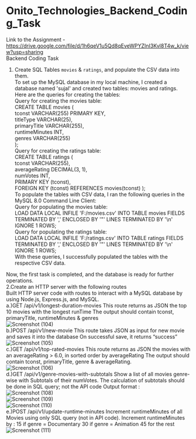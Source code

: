 # Onito_Technologies_Backend_Coding_Task<br/>
Link to the Assignment - https://drive.google.com/file/d/1h6qeV1u5Qd8qEveWPYZInI3Kvl8T4w_k/view?usp=sharing<br/>
Backend Coding Task <br />
1. Create SQL Tables `movies` & `ratings`, and populate the CSV data into them.<br />
To set up the MySQL database in my local machine, I created a database named 'sujal' and created two tables: movies and ratings. Here are the queries for creating the tables:<br />
Query for creating the movies table:<br />
CREATE TABLE movies (<br />
  tconst VARCHAR(255) PRIMARY KEY,<br />
  titleType VARCHAR(25),<br />
  primaryTitle VARCHAR(255),<br />
  runtimeMinutes INT,<br />
  genres VARCHAR(255)<br />
);<br />
Query for creating the ratings table:<br />
CREATE TABLE ratings (<br />
  tconst VARCHAR(255),<br />
  averageRating DECIMAL(3, 1),<br />
  numVotes INT,<br />
  PRIMARY KEY (tconst),<br />
  FOREIGN KEY (tconst) REFERENCES movies(tconst)
);<br />
To populate the tables with CSV data, I ran the following queries in the MySQL 8.0 Command Line Client:<br />
Query for populating the movies table:<br />
LOAD DATA LOCAL INFILE 'F:/movies.csv' INTO TABLE movies FIELDS TERMINATED BY ',' ENCLOSED BY '"' LINES TERMINATED BY '\n' IGNORE 1 ROWS;<br />
Query for populating the ratings table:<br />
LOAD DATA LOCAL INFILE 'F:/ratings.csv' INTO TABLE ratings FIELDS TERMINATED BY ',' ENCLOSED BY '"' LINES TERMINATED BY '\n' IGNORE 1 ROWS;<br />
With these queries, I successfully populated the tables with the respective CSV data.<br />

Now, the first task is completed, and the database is ready for further operations.<br />
2.Create an HTTP server with the following routes<br />
  Built HTTP server code with routes to interact with a MySQL database by using Node.js, Express.js, and MySQL.<br />
 a.)GET /api/v1/longest-duration-movies
This route returns as JSON the top 10 movies with the longest runTime
The output should contain tconst, primaryTitle, runtimeMinutes & genres <br/>
 ![Screenshot (104)](https://github.com/Sujal9071/Onito_Technologies_Backend_Coding_Task/assets/91529937/e3d516b2-6b1f-4041-8394-b999744e7ae6) <br />
 b.)POST /api/v1/new-movie
This route takes JSON as input for new movie and saves it into the database
On successful save, it returns “success”<br/>
 ![Screenshot (105)](https://github.com/Sujal9071/Onito_Technologies_Backend_Coding_Task/assets/91529937/df81a980-edd5-495a-8bac-245060920c68) <br />
 c.)GET /api/v1/top-rated-movies
This route returns as JSON the movies with an averageRating > 6.0, in sorted
order by averageRating
The output should contain tconst, primaryTitle, genre & averageRating.<br/>
 ![Screenshot (106)](https://github.com/Sujal9071/Onito_Technologies_Backend_Coding_Task/assets/91529937/356d2b4f-24e4-410e-9639-36a0e547bca7) <br />
 d.)GET /api/v1/genre-movies-with-subtotals
Show a list of all movies genre-wise with Subtotals of their numVotes.
The calculation of subtotals should be done in SQL query; not the API code
Output format :<br/>
 ![Screenshot (108)](https://github.com/Sujal9071/Onito_Technologies_Backend_Coding_Task/assets/91529937/acba8ca3-1a4a-4f91-8777-23dd8cf851c7) <br/>
     ![Screenshot (109)](https://github.com/Sujal9071/Onito_Technologies_Backend_Coding_Task/assets/91529937/5fb77636-f208-43e3-ae4e-8b2d87ee8a97) <br />
     ![Screenshot (110)](https://github.com/Sujal9071/Onito_Technologies_Backend_Coding_Task/assets/91529937/bcd07540-2c30-41a3-a36b-820200344146) <br />
  e.)POST /api/v1/update-runtime-minutes
Increment runtimeMinutes of all Movies using only SQL query (not in API code).
Increment runtimeMinutes by :
15 if genre = Documentary
30 if genre = Animation
45 for the rest<br/>
  ![Screenshot (111)](https://github.com/Sujal9071/Onito_Technologies_Backend_Coding_Task/assets/91529937/766cfd13-74d5-4ad2-a3db-0aed3cbab6dd) <br />




